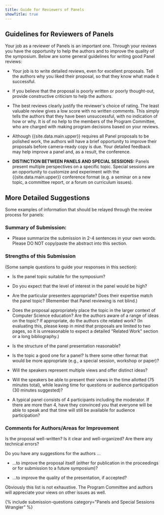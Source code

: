 ```yaml
---
title: Guide for Reviewers of Panels
showTitle: true
---
```


## Guidelines for Reviewers of Panels


Your job as a reviewer of Panels is an important one. Through your
reviews you have the opportunity to help the authors and to improve the
quality of the symposium. Below are some general guidelines for writing
good Panel reviews:

-   Your job is to write detailed reviews, even for excellent proposals.
    Tell the authors why you liked their proposal, so that they know
    what made it successful.
    
-   If you believe that the proposal is poorly written or poorly
    thought-out, provide constructive criticism to help the authors.
    
-   The best reviews clearly justify the reviewer's choice of rating.
    The least valuable review gives a low score with no written
    comments. This simply tells the authors that they have been
    unsuccessful, with no indication of how or why. It is of no help to
    the members of the Program Committee, who are charged with making
    program decisions based on your reviews.
    
-   Although {{site.data.main.upper}} requires all Panel proposals to be polished work,
    the authors will have a brief opportunity to improve their proposals
    before camera-ready copy is due. Your detailed feedback may help
    improve a panel and, as a result, the conference.
    
-   **DISTINCTION BETWEEN PANELS AND SPECIAL SESSIONS:** Panels present
    multiple perspectives on a specific topic. Special sessions are an
    opportunity to customize and experiment with the {{site.data.main.upper}} conference 
    format (e.g. a seminar on a new topic, a committee report, or a
    forum on curriculum issues).

## More Detailed Suggestions 

Some examples of information that should be relayed through the review
process for panels:

### Summary of Submission:

-   Please summarize the submission in 2-4 sentences in your own words.
    Please DO NOT copy/paste the abstract into this section.

### Strengths of this Submission 

(Some sample questions to guide your
responses in this section):

-   Is the panel topic suitable for the symposium?

-   Do you expect that the level of interest in the panel would be high?

-   Are the particular presenters appropriate? Does their expertise
    match the panel topic? (Remember that Panel reviewing is not blind.)
    
-   Does the proposal appropriately place the topic in the larger
    context of Computer Science education? Are the authors aware of a
    range of ideas on the topic? If appropriate, do the authors cite
    related work? (In evaluating this, please keep in mind that
    proposals are limited to two pages, so it is unreasonable to expect
    a detailed "Related Work" section or a long bibliography.)
    
-   Is the structure of the panel presentation reasonable?

-   Is the topic a good one for a panel? Is there some other format that
    would be more appropriate (e.g., a special session, workshop or
    paper)?
    
-   Will the speakers represent multiple views and offer distinct ideas?

-   Will the speakers be able to present their views in the time
    allotted (75 minutes total), while leaving time for questions or
    audience participation (30 minutes suggested)?
    
-   A typical panel consists of 4 participants including the moderator.
    If there are more than 4, have they convinced you that everyone will
    be able to speak and that time will still be available for audience
    participation?

### Comments for Authors/Areas for Improvement

Is the proposal well-written? Is it clear and well-organized? Are there
any technical errors?

Do you have any suggestions for the authors ...

-   ...to improve the proposal itself (either for publication in the
    proceedings or for submission to a future symposium)?
    
-   ...to improve the quality of the presentation, if accepted?

Obviously this list is not exhaustive. The Program Committee and authors
will appreciate your views on other issues as well.

{% include submission-questions category="Panels and Special Sessions Wrangler" %}

